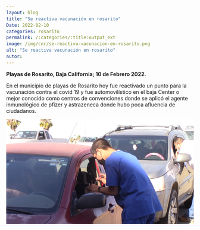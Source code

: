 ```yaml
---
layout: blog
title: "Se reactiva vacunación en rosarito"
Date: 2022-02-10
categories: rosarito
permalink: /:categories/:title:output_ext
image: /img/cnr/se-reactiva-vacunacion-en-rosarito.png
alt: "Se reactiva vacunación en rosarito"
autor:
---
```


**Playas de Rosarito, Baja California; 10 de Febrero 2022.** 

En el municipio de playas de Rosarito hoy fue reactivado un punto para la vacunación contra el covid 19 y fue automovilístico en el baja Center o mejor conocido como centros de convenciones donde se aplicó el agente inmunológico de pfizer y astrazeneca donde hubo poca  afluencia de ciudadanos.

<div id="carouselExampleSlidesOnly" class="carousel slide" data-ride="carousel">
  <div class="carousel-inner">
    <div class="carousel-item active">
       <img class="d-block w-100" src="/img/cnr/se-reactiva-vacunacion-en-rosarito.png" loading="lazy"  alt="Se reactiva vacunación en rosarito">
    </div>
  </div>
</div>